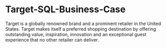 # Target-SQL-Business-Case
Target is a globally renowned brand and a prominent retailer in the United States. Target makes itself a preferred shopping destination by offering outstanding value, inspiration, innovation and an exceptional guest experience that no other retailer can deliver. 
